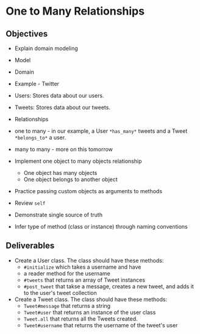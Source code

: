 # One to Many Relationships

## Objectives

* Explain domain modeling
* Model
* Domain

* Example - Twitter
 * Users: Stores data about our users.
 * Tweets: Stores data about our tweets.

* Relationships
 * one to many - in our example, a User `*has_many*` tweets and a Tweet `*belongs_to*` a user.
 * many to many - more on this tomorrow

* Implement one object to many objects relationship
  * One object has many objects
  * One object belongs to another object
* Practice passing custom objects as arguments to methods
* Review `self`

* Demonstrate single source of truth
* Infer type of method (class or instance) through naming conventions



## Deliverables

* Create a User class. The class should have these methods:
  * `#initialize` which takes a username and have
  * a reader method for the username
  * `#tweets` that returns an array of Tweet instances
  * `#post_tweet` that takse a message, creates a new tweet, and adds it to the user's tweet collection
* Create a Tweet class. The class should have these methods:
  * `Tweet#message` that returns a string
  * `Tweet#user` that returns an instance of the user class
  * `Tweet.all` that returns all the Tweets created.
  * `Tweet#username` that returns the username of the tweet's user
